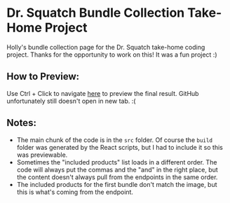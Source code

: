 # Dr. Squatch Bundle Collection Take-Home Project
Holly's bundle collection page for the Dr. Squatch take-home coding project. Thanks for the opportunity to work on this! It was a fun project :)

## How to Preview:
Use Ctrl + Click to navigate [here](https://htmlpreview.github.io/?https://github.com/hooleymcknight/drs-bundles-collection/blob/main/build/index.html) to preview the final result. GitHub unfortunately still doesn't open in new tab. :(

## Notes:
- The main chunk of the code is in the `src` folder. Of course the `build` folder was generated by the React scripts, but I had to include it so this was previewable.
- Sometimes the "included products" list loads in a different order. The code will always put the commas and the "and" in the right place, but the content doesn't always pull from the endpoints in the same order.
- The included products for the first bundle don't match the image, but this is what's coming from the endpoint. 

